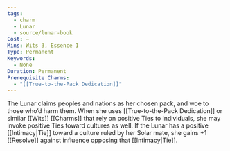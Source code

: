 ```yaml
---
tags:
  - charm
  - Lunar
  - source/lunar-book
Cost: —
Mins: Wits 3, Essence 1
Type: Permanent
Keywords:
  - None
Duration: Permanent
Prerequisite Charms:
  - "[[True-to-the-Pack Dedication]]"
---
```

The Lunar claims peoples and nations as her chosen pack, and woe to those who’d harm them. When she uses [[True-to-the-Pack Dedication]] or similar [[Wits]] [[Charms]] that rely on positive Ties to individuals, she may invoke positive Ties toward cultures as well. If the Lunar has a positive [[Intimacy|Tie]] toward a culture ruled by her Solar mate, she gains +1 [[Resolve]] against influence opposing that [[Intimacy|Tie]].
